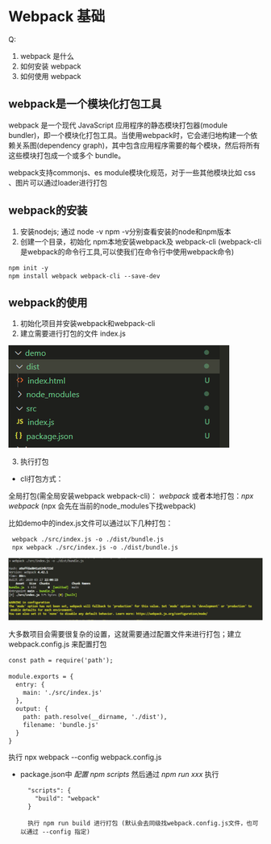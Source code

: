 # Webpack 基础

Q: 
  1. webpack 是什么
  2. 如何安装 webpack
  3. 如何使用 webpack

## webpack是一个模块化打包工具
  webpack 是一个现代 JavaScript 应用程序的静态模块打包器(module bundler)，即一个模块化打包工具。当使用webpack时，它会递归地构建一个依赖关系图(dependency graph)，其中包含应用程序需要的每个模块，然后将所有这些模块打包成一个或多个 bundle。

  webpack支持commonjs、es module模块化规范，对于一些其他模块比如 css 、图片可以通过loader进行打包

## webpack的安装
1. 安装nodejs; 通过 node -v npm -v分别查看安装的node和npm版本
2. 创建一个目录，初始化 npm本地安装webpack及 webpack-cli (webpack-cli是webpack的命令行工具,可以使我们在命令行中使用webpack命令)
  
  ```
  npm init -y
  npm install webpack webpack-cli --save-dev

  ```

## webpack的使用
1. 初始化项目并安装webpack和webpack-cli
2. 建立需要进行打包的文件 index.js

  ![图片](https://github.com/Amanda5293/webpack/blob/master/1.webpack%E5%9F%BA%E7%A1%80/imgs/structure.PNG)

3. 执行打包
* cli打包方式：

全局打包(需全局安装webpack webpack-cli)： *webpack* 或者本地打包：*npx webpack* (npx 会先在当前的node_modules下找webpack)

比如demo中的index.js文件可以通过以下几种打包：
```
 webpack ./src/index.js -o ./dist/bundle.js
 npx webpack ./src/index.js -o ./dist/bundle.js

```
![图片](https://github.com/Amanda5293/webpack/blob/master/1.webpack%E5%9F%BA%E7%A1%80/imgs/webpack.PNG)

大多数项目会需要很复杂的设置，这就需要通过配置文件来进行打包；建立 webpack.config.js 来配置打包
```
const path = require('path');

module.exports = {
  entry: {
    main: './src/index.js'
  },
  output: {
    path: path.resolve(__dirname, './dist'),
    filename: 'bundle.js'
  }
}

```
执行 npx webpack --config webpack.config.js

* package.json中 *配置 npm scripts* 然后通过 *npm run xxx* 执行
  ```
    "scripts": {
      "build": "webpack"
    }

    执行 npm run build 进行打包 (默认会去同级找webpack.config.js文件，也可以通过 --config 指定)
  ```


